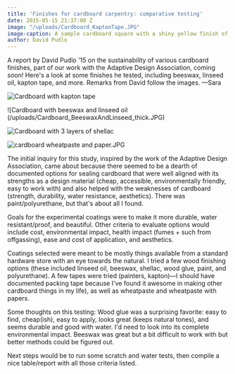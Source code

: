 ```yaml
---
title: 'Finishes for cardboard carpentry: comparative testing'
date: 2015-05-15 21:37:00 Z
image: "/uploads/Cardboard_KaptonTape.JPG"
image-caption: A sample cardboard square with a shiny yellow finish of Kapton tape.
author: David Pudlo
---
```


A report by David Pudlo '15 on the sustainability of various cardboard finishes, part of our work with the Adaptive Design Association, coming soon! Here's a look at some finishes he tested, including beeswax, linseed oil, kapton tape, and more. Remarks from David follow the images. —Sara

![Cardboard with kapton tape](/uploads/Cardboard_KaptonTape-cad49a.JPG)

![Cardboard with beeswax and linseed oil (/uploads/Cardboard_BeeswaxAndLinseed_thick.JPG)

![Cardboard with 3 layers of shellac](/uploads/Cardboard_3Shellac.JPG)

![cardboard wheatpaste and paper.JPG](/uploads/cardboard%20wheatpaste%20and%20paper.JPG)


The initial inquiry for this study, inspired by the work of the Adaptive Design Association, came about because there seemed to be a dearth of documented options for sealing cardboard that were well aligned with its strengths as a design material (cheap, accessible, environmentally friendly, easy to work with) and also helped with the weaknesses of cardboard (strength, durability, water resistance, aesthetics). There was paint/polyurethane, but that's about all I found.

Goals for the experimental coatings were to make it more durable, water resistant/proof, and beautiful. Other criteria to evaluate options would include cost, environmental impact, health impact (fumes + such from offgassing), ease and cost of application, and aesthetics.

Coatings selected were meant to be mostly things available from a standard hardware store with an eye towards the natural. I tried a few wood finishing options (these included linseed oil, beeswax, shellac, wood glue, paint, and polyurethane). A few tapes were tried (painters, kapton)—I should have documented packing tape because I've found it awesome in making other cardboard things in my life), as well as wheatpaste and wheatpaste with papers. 

Some thoughts on this testing: Wood glue was a surprising favorite: easy to find, cheap(ish), easy to apply, looks great (keeps natural tones), and seems durable and good with water. I'd need to look into its complete environmental impact. Beeswax was great but a bit difficult to work with but better methods could be figured out. 

Next steps would be to run some scratch and water tests, then compile a nice table/report with all those criteria listed.



